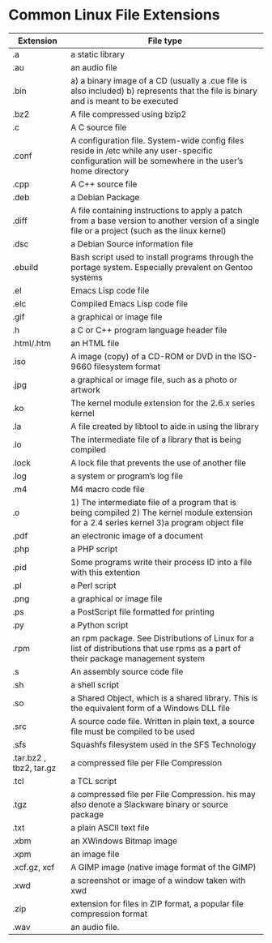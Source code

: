 # Common Linux File Extensions

Extension | File type
--- | ---
.a   | a static library 
.au    | an audio file 
.bin |    a) a binary image of a CD (usually a .cue file is also included) b) represents that the file is binary and is meant to be executed 
.bz2 |    A file compressed using bzip2 
.c |    A C source file 
.conf |  A configuration file. System-wide config files reside in /etc while any user-specific configuration will be somewhere in the user’s home directory 
.cpp |  A C++ source file 
.deb |  a Debian Package
.diff |   A file containing instructions to apply a patch from a base version to another version of a single file or a project (such as the linux kernel)
.dsc|   a Debian Source information file 
.ebuild | Bash script used to install programs through the portage system. Especially prevalent on Gentoo systems
.el |  Emacs Lisp code file
.elc |  Compiled Emacs Lisp code file
.gif |    a graphical or image file
.h |a C or C++ program language header file
.html/.htm  |   an HTML file
.iso |    A image (copy) of a CD-ROM or DVD in the ISO-9660 filesystem format
.jpg |    a graphical or image file, such as a photo or artwork
.ko |    The kernel module extension for the 2.6.x series kernel
.la |    A file created by libtool to aide in using the library
.lo |    The intermediate file of a library that is being compiled
.lock |    A lock file that prevents the use of another file
.log |    a system or program’s log file
.m4 |    M4 macro code file
.o |    1) The intermediate file of a program that is being compiled  2) The kernel module extension for a 2.4 series kernel  3)a program object file
.pdf |    an electronic image of a document
.php |     a PHP script
.pid |    Some programs write their process ID into a file with this extention
.pl |    a Perl script
.png |    a graphical or image file
.ps |    a PostScript file formatted for printing
.py |    a Python script
.rpm |    an rpm package. See Distributions of Linux for a list of distributions that use rpms as a part of their package management system
.s |    An assembly source code file
.sh |    a shell script
.so |     a Shared Object, which is a shared library. This is the equivalent form of a Windows DLL file
.src  |    A source code file. Written in plain text, a source file must be compiled to be used
.sfs |    Squashfs filesystem used in the SFS Technology
.tar.bz2 , tbz2, tar.gz |     a compressed file per File Compression
.tcl |    a TCL script
.tgz |     a compressed file per File Compression. his may also denote a Slackware binary or source package
.txt |    a plain ASCII text file
.xbm |    an XWindows Bitmap image
.xpm |     an image file
.xcf.gz, xcf |  A GIMP image (native image format of the GIMP)
.xwd |    a screenshot or image of a window taken with xwd
.zip |extension for files in ZIP format, a popular file compression format
.wav |    an audio file.